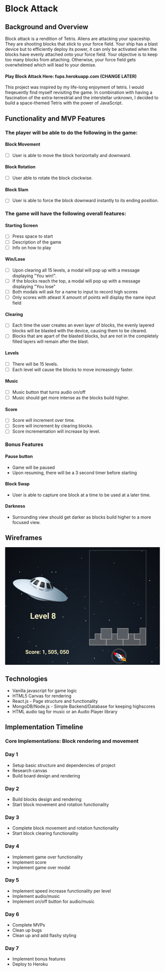 # Block Attack

## Background and Overview

Block attack is a rendition of Tetris. Aliens are attacking your spaceship. They are shooting blocks that stick to your force field. Your ship has a blast device but to efficiently deploy its power, it can only be activated when the blocks have evenly attached onto your force field. Your objective is to keep too many blocks from attaching. Otherwise, your force field gets overwhelmed which will lead to your demise.

#### Play Block Attack Here: fups.herokuapp.com (CHANGE LATER)

This project was inspired by my life-long enjoyment of tetris. I would freqeuently find myself revisiting the game. In combination with having a fascination of the extra-terrestrial and the interstellar unknown, I decided to build a space-themed Tetris with the power of JavaScript.

## Functionality and MVP Features

### The player will be able to do the following in the game:

#### Block Movement
  - [ ] User is able to move the block horizontally and downward.

#### Block Rotation
  - [ ] User able to rotate the block clockwise.

#### Block Slam
  - [ ] User is able to force the block downward instantly to its ending position.

### The game will have the following overall features:

#### Starting Screen
  - [ ] Press space to start
  - [ ] Description of the game
  - [ ] Info on how to play

#### Win/Lose
  - [ ] Upon clearing all 15 levels, a modal will pop up with a message displaying "You win!".
  - [ ] If the blocks reach the top, a modal will pop up with a message displaying "You lose"
  - [ ] Both modals will ask for a name to input to record high scores
  - [ ] Only scores with atleast X amount of points will display the name input field

#### Clearing
  - [ ] Each time the user creates an even layer of blocks, the evenly layered blocks will be blasted with the device, causing them to be cleared.
  - [ ] Blocks that are apart of the blasted blocks, but are not in the completely filled layers will remain after the blast.

#### Levels
  - [ ] There will be 15 levels.
  - [ ] Each level will cause the blocks to move increasingly faster.

#### Music
  - [ ] Music button that turns audio on/off
  - [ ] Music should get more intense as the blocks build higher.

#### Score
  - [ ] Score will increment over time.
  - [ ] Score will increment by clearing blocks.
  - [ ] Score incrementation will increase by level.

### Bonus Features

#### Pause button
  - Game will be paused
  - Upon resuming, there will be a 3 second timer before starting

#### Block Swap
  - User is able to capture one block at a time to be used at a later time.

#### Darkness
  - Surrounding view should get darker as blocks build higher to a more focused view.

## Wireframes
![sample](wireframes/sample.png)

## Technologies
- Vanilla javascript for game logic
- HTML5 Canvas for rendering
- React.js - Page structure and functionality
- MongoDB/Node.js - Simple Backend/Database for keeping highscores
- HTML audio tag for music or an Audio Player library

## Implementation Timeline

### Core Implementations: Block rendering and movement

### Day 1
- Setup basic structure and dependencies of project
- Research canvas
- Build board design and rendering

### Day 2
- Build blocks design and rendering
- Start block movement and rotation functionality

### Day 3
- Complete block movement and rotation functionality
- Start block clearing functionality

### Day 4
- Implement game over functionality
- Implement score
- Implement game over modal

### Day 5
- Implement speed increase functionality per level
- Implement audio/music
- Implement on/off button for audio/music

### Day 6
- Complete MVPs
- Clean up bugs
- Clean up and add flashy styling

### Day 7
- Implement bonus features
- Deploy to Heroku